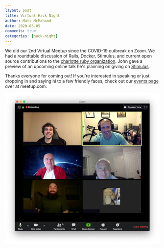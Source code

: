 ```yaml
---
layout: post
title: Virtual Hack Night
author: Matt McMahand
date: 2020-05-05
comments: true
categories: [hack-night]
---
```


We did our 2nd Virtual Meetup since the COVID-19 outbreak on Zoom. We had a roundtable discussion of Rails, Docker, Stimulus, and current open source contributions to the [charlotte ruby organization](https://github.com/charlotte-ruby/). John gave a preview of an upcoming online talk he's planning on giving on [Stimulus](https://stimulusjs.org).

Thanks everyone for coming out! If you're interested in speaking or just dropping in and saying hi to a few friendly faces, check out our [events page](https://www.meetup.com/charlotte-rb/events/) over at meetup.com.

![Hack night attendees](/assets/talks/2020-05-05-hack-night-1.jpg)
